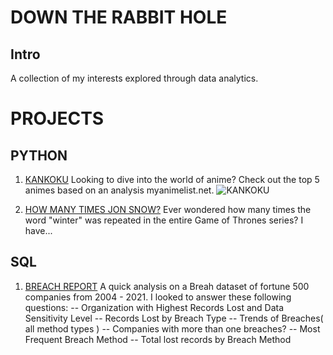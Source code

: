 # DOWN THE RABBIT HOLE  

## Intro
A collection of my interests explored through data analytics.

# PROJECTS

## PYTHON
1. [KANKOKU](https://github.com/AnneLynsha/Down-The-Rabbit-Hole/blob/main/Kankoku.ipynb)
Looking to dive into the world of anime? Check out the top 5 animes based on an analysis myanimelist.net.
![KANKOKU](https://user-images.githubusercontent.com/85369154/132966488-c7315810-db77-414e-b097-693c5209732b.png)


2. [HOW MANY TIMES JON SNOW?](https://github.com/AnneLynsha/Down-The-Rabbit-Hole/blob/main/HOW%20MANY%20TIMES%20JON%20SOW.ipynb)
Ever wondered how many times the word "winter" was repeated in the entire Game of Thrones series? I have... 

## SQL
1. [BREACH REPORT](https://github.com/AnneLynsha/Down-The-Rabbit-Hole/blob/main/BreachReportAnalysis.sql)
A quick analysis on a Breah dataset of fortune 500 companies from 2004 - 2021. I looked to answer these following questions:
-- Organization with Highest Records Lost and Data Sensitivity Level
-- Records Lost by Breach Type
-- Trends of Breaches( all method types )
-- Companies with more than one breaches?
-- Most Frequent Breach Method
-- Total lost records by Breach Method 



